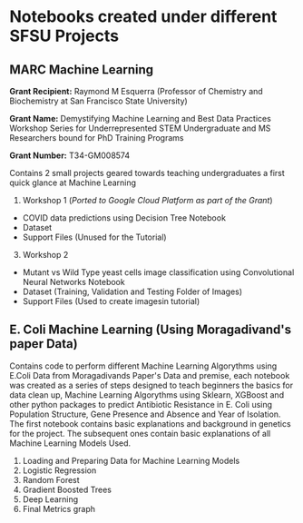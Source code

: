 # Notebooks created under different SFSU Projects

## MARC Machine Learning

**Grant Recipient:** Raymond M Esquerra (Professor of Chemistry and Biochemistry at San Francisco State University)

**Grant Name:** Demystifying Machine Learning and Best Data Practices Workshop Series for Underrepresented STEM Undergraduate and MS Researchers bound for PhD Training Programs

**Grant Number:** T34-GM008574

Contains 2 small projects geared towards teaching undergraduates a first quick glance at Machine Learning
1) Workshop 1 (*Ported to Google Cloud Platform as part of the Grant*)
 - COVID data predictions using Decision Tree Notebook
 - Dataset
 - Support Files (Unused for the Tutorial)
 
3) Workshop 2
 - Mutant vs Wild Type yeast cells image classification using Convolutional Neural Networks Notebook
 - Dataset (Training, Validation and Testing Folder of Images)
 - Support Files (Used to create imagesin tutorial)
 
## E. Coli Machine Learning (Using Moragadivand's paper Data)
Contains code to perform different Machine Learning Algorythms using E.Coli Data from Moragadivands Paper's Data and premise, 
each notebook was created as a series of steps designed to teach beginners the basics for data clean up, Machine Learning Algorythms using Sklearn, 
XGBoost and other python packages to predict Antibiotic Resistance in E. Coli using Population Structure, Gene Presence and Absence and Year of Isolation.
The first notebook contains basic explanations and background in genetics for the project. The subsequent ones contain basic explanations of all Machine Learning Models Used. 

1) Loading and Preparing Data for Machine Learning Models
2) Logistic Regression
3) Random Forest
4) Gradient Boosted Trees
5) Deep Learning
6) Final Metrics graph
